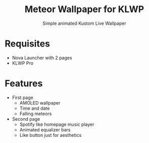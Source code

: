 <h1 align="center">Meteor Wallpaper for KLWP</h1>
<p align="center">
  Simple animated Kustom Live Wallpaper
</p>

# Requisites
- Nova Launcher with 2 pages
- KLWP Pro

# Features
- First page
  - AMOLED wallpaper
  - Time and date
  - Falling meteors
- Second page
  - Spotify like homepage music player
  - Animated equalizer bars
  - Like button just for aesthetics
